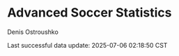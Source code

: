 # Advanced Soccer Statistics
Denis Ostroushko

<!-- gfm -->

Last successful data update: 2025-07-06 02:18:50 CST
